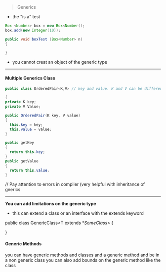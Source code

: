 
> Generics

* the "is a" test
```Java
Box <Number> box = new Box<Number();
box.add(new Integer(10));

public void boxTest (Box<Number> n)
{

}

```
* you cannot creat an object of the generic type

---
#### Multiple Generics Class

```Java
public class OrderedPair<K,V> // key and value. K and V can be different tyoes from eachother

{
private K key;
private V Value;

public OrderedPair(K key, V value)
{
  this.key = key;
  this.value = value;
}

public getKey
{
  return this.key;
}
public getValue
{
  return this.value;
}
```

// Pay attention to errors in compiler (very helpful with inheritance of gnerics



---
**You can add limitations on the generic type**
* this can extend a class or an interface with the extends keyword

public class GenericClass<T extends **SomeClass*>
{

}

#### Generic Methods

you can have generic methods and classes
and a generic method and be in a non generic class
you can also add bounds on the generic method like the class
